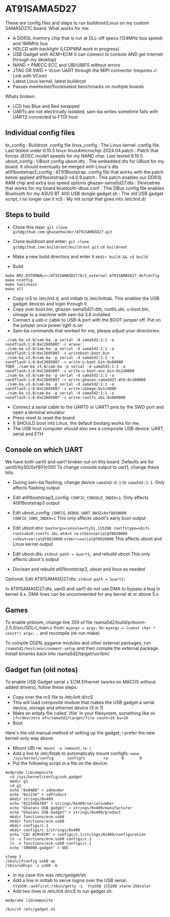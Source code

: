 # AT91SAMA5D27

These are config files and steps to run buildroot/Linux on my custom SAMA5D27C board.
What works for me:
- A DDR3L memory chip that is run at DLL-off specs (124MHz bus speed) and 166MHz bus
- HDLCD with backlight (LCDPWM work in progress)
- USB Gadget with ACM+ECM (I can connect to console AND get Internet through my desktop)
- NAND + PMECC ECC and UBI/UBIFS without errors
- JTAG OR SWD + Vcom UART through the MIPI connector (requires J-Link with VCom)
- Latest Linux kernel, latest buildroot
- Passes memtester/fio/dmatest benchmarks on multiple boards

Whats broken:
- LCD has Blue and Red swapped
- UARTs are not electrically isolated, sam-ba writes sometime fails with UARTS connected to FTDI host


## Individual config files
br_config                           : Buildroot .config file
linux_config                        : The Linux kernel .config file. Last tested under 6.10.5
linux-linux4microchip-2024.04.patch : Patch that forces JEDEC mode1 speeds for my NAND chip. Last tested 6.10.5
uboot_config                        : UBoot config
uboot.dts                           : The embedded dts for UBoot for my board. It should eventually be merged with Linux's dts
at91bootstrap3_config               : AT91Bootstrap .config file that works with the patch below applied
at91bootstrap3-v4.0.9.patch         : This patch enables our DDR3L RAM chip and extra bus speed options
ghazan-sama5d27.dts                 : Devicetree that works for my board
bluetooth-dbus.conf                 : This DBus config file enables Bluetooth for my ASUS BT 400 USB dongle
gadget.sh                           : The old USB gadget script, I no longer use it
rcS                                 : My init script that goes into /etc/init.d/


## Steps to build

- Clone this repo:
`git clone git@github.com:ghazanhaider/AT91SAMA5D27.git`

- Clone buildroot and enter:
`git clone git@github.com:buildroot/buildroot.git`
`cd buildroot`

- Make a new build directory and enter it
`mkdir build && cd build`

- Build
```
make BR2_EXTERNAL=~/AT91SAMA5D27/br2_external AT91SAMA5D27_defconfig
make nconfig
make toolchain
make all
```

- Copy rcS to /etc/init.d, and inittab to /etc/inittab. This enables the USB gadget devices and login through it.
- Copy over boot.bin, ghazan-sama5d21.dtb, rootfs.ubi, u-boot.bin, uImage to a machine with sam-ba 3.8 installed
- Connect a usb-c cable to USB-A port with the BOOT jumper off. Put on the jumper once power light is on
- Sam-ba commands that worked for me, please adjust your directories:
```
./sam-ba_v3.8/sam-ba -p serial -d sama5d2:1:1 -a nandflash:1:8:0xC2605007 -c erase::
./sam-ba_v3.8/sam-ba -p serial -d sama5d2:1:1 -a nandflash:1:8:0xC2605007 -c writeboot:boot.bin
./sam-ba_v3.8/sam-ba -p serial -d sama5d2:1:1 -a nandflash:1:8:0xC2605007 -c write:u-boot.bin:0x80000
TODO ./sam-ba_v3.8/sam-ba -p serial -d sama5d2:1:1 -a nandflash:1:8:0xC2605007 -c write:u-boot-env.bin:0x140000
./sam-ba_v3.8/sam-ba -p serial -d sama5d2:1:1 -a nandflash:1:8:0xC2605007 -c write:ghazan-sama5d27.dtb:0x180000
./sam-ba_v3.8/sam-ba -p serial -d sama5d2:1:1 -a nandflash:1:8:0xC2605007 -c write:uImage:0x1c0000
./sam-ba_v3.8/sam-ba -p serial -d sama5d2:1:1 -a nandflash:1:8:0xC2605007 -c write:rootfs.ubi:0x800000
```
- Connect a serial cable to the UART0 or UART1 pins by the SWD port and open a terminal emulator
- Press reset to reset the board
- It SHOULD boot into Linux, the default bootarg works for me.
- The USB host computer should also see a composite USB device: UART, serial and ETH


## Console on which UART

We have both uart0 and uart1 broken out on this board.
Defaults are for uart0/ttyS0/0xf801c000
To change console output to uart1, change these bits:

- During sam-ba flashing, change device `sama5d2:0:1` to `sama5d2:1:1`. Only affects flashing output

- Edit at91bootstrap3_config: `CONFIG_CONSOLE_INDEX=1`. Only affects At91Bootstrap3 output

- Edit uboot_config:
`CONFIG_DEBUG_UART_BASE=0xf8020000`
`CONFIG_CONS_INDEX=1`
This only affects uboot's early boot output

- Edit uboot.env:
`bootargs=console=ttyS1,115200 rootfstype=ubifs root=ubi0:rootfs ubi.mtd=5 rw`
`stdin=serial@f8020000`
`stdout=serial@f8020000`
`stderr=serial@f8020000`
This affects uboot and Linux kernel output

- Edit uboot.dts: `stdout-path = &uart1;` and rebuild uboot
This only affects uboot's output

- Dirclean and rebuild at91bootstrap3, uboot and linux as needed


Optional: Edit AT91SAMA5D27.dts: `stdout-path = &uart1;`


In AT91SAMA5D27.dts, uart0 and uart1 do not use DMA to bypass a bug in kernel 4.x.
DMA lines can be uncommented for any kernel at or above 5.x


## Games

To enable prboom, change line 359 of file /sama5d2/build/prboom-2.5.0/src/SDL/i_main.c
from:
`myargv = argv;`
to:
`myargv = (const char * const*) argv;`
.. and recompile (re-run make)

To compile DGEN, pygame modules and other external packages, run `/sama5d2/host/environment-setup` and then compile the external package. Install binaries back into /sama5d2/target/usr/bin/


## Gadget fun (old notes)

To enable USB Gadget serial + ECM Ethernet (works on MACOS without added drivers), follow these steps:
- Copy over the rcS file to /etc/init.d/rcS
- This will load composite module that makes the USB gadget a serial device, storage and ethernet device (3 in 1)
- Make an empty file called '/file' in your filesystem, something like `dd if=/dev/zero of=/sama5d2/target/file count=1k bs=1k`
- Boot

Here's the old manual method of setting up the gadget; I prefer the new kernel-only way above.
- Mount UBI rw: `mount -o remount,rw /`
- Add a line to /etc/fstab to automatically mount configfs:
`none            /sys/kernel/config      configfs        rw      0       0`
- Put the following script in a file on the device:
```
modprobe libcomposite
  cd /sys/kernel/config/usb_gadget
  mkdir g1
  cd g1
  echo "0x04D8" > idVendor
  echo "0x1234" > idProduct
  mkdir strings/0x409
  echo "0123456789" > strings/0x409/serialnumber
  echo "Ghazans USB gadget" > strings/0x409/manufacturer
  echo "Ghazans USB Gadget" > strings/0x409/product
  mkdir functions/ecm.usb0
  mkdir functions/acm.usb0
  mkdir configs/c.1
  mkdir configs/c.1/strings/0x409
  echo "CDC ACM+ECM" > configs/c.1/strings/0x409/configuration
  ln -s functions/ecm.usb0 configs/c.1
  ln -s functions/acm.usb0 configs/c.1
  echo "300000.gadget" > UDC

sleep 3
/sbin/ifconfig usb0 up
/sbin/udhcpc -i usb0 -b
```
- In my case this was /etc/gadget/sh
- Add a line in inittab to serve logins over the USB serial:
`ttyGS0::askfirst:/sbin/getty -L  ttyGS0 115200 xterm-256color`
- Add two lines in /etc/init.d/rcS to run gadget.sh:
```
modprobe libcomposite

/bin/sh /etc/gadget.sh
```

